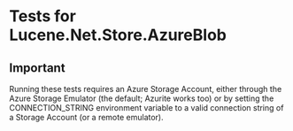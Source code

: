 # Tests for Lucene.Net.Store.AzureBlob

## Important

Running these tests requires an Azure Storage Account, either through the Azure Storage Emulator (the default; Azurite works too)
or by setting the CONNECTION_STRING environment variable to a valid connection string of a Storage Account (or a remote emulator).
